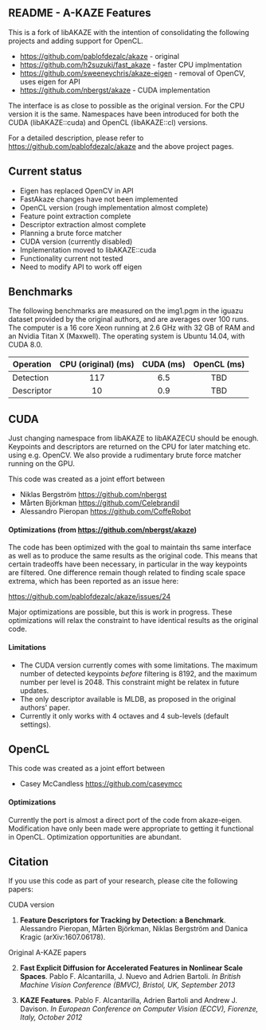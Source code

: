 ## README - A-KAZE Features

This is a fork of libAKAZE with the intention of consolidating the following projects and adding support for OpenCL.

- <https://github.com/pablofdezalc/akaze>  - original
- <https://github.com/h2suzuki/fast_akaze>  - faster CPU implmentation
- https://github.com/sweeneychris/akaze-eigen  - removal of OpenCV, uses eigen for API
- https://github.com/nbergst/akaze - CUDA implementation


The interface is as close to possible as the original version. For the CPU version it is the same. Namespaces have been introduced for both the CUDA (libAKAZE::cuda) and OpenCL (libAKAZE::cl) versions.

For a detailed description, please refer to <https://github.com/pablofdezalc/akaze> and the above project pages.


## Current status
- Eigen has replaced OpenCV in API
- FastAkaze changes have not been implemented
- OpenCL version (rough implementation almost complete)
 - Feature point extraction complete
 - Descriptor extraction almost complete
 - Planning a brute force matcher
- CUDA version (currently disabled)
 - Implementation moved to libAKAZE::cuda
 - Functionality current not tested
 - Need to modify API to work off eigen


## Benchmarks
The following benchmarks are measured on the img1.pgm in the iguazu dataset provided by the original authors, and are averages over 100 runs. The computer is a 16 core Xeon running at 2.6 GHz with 32 GB of RAM and an Nvidia Titan X (Maxwell). The operating system is Ubuntu 14.04, with CUDA 8.0.

| Operation     | CPU (original) (ms)      | CUDA (ms) | OpenCL (ms) |
| ------------- |:------------------------:|:---------:|:-----------:|
| Detection     |            117           |    6.5    |     TBD     |
| Descriptor    |            10            |    0.9    |     TBD     |


## CUDA

Just changing namespace from libAKAZE to libAKAZECU should be enough. Keypoints and descriptors are returned on the CPU for later matching etc. using e.g. OpenCV. We also provide a rudimentary brute force matcher running on the GPU.

This code was created as a joint effort between
- Niklas Bergström https://github.com/nbergst
- Mårten Björkman https://github.com/Celebrandil
- Alessandro Pieropan https://github.com/CoffeRobot

#### Optimizations (from https://github.com/nbergst/akaze)
The code has been optimized with the goal to maintain ths same interface as well as to produce the same results as the original code. This means that certain tradeoffs have been necessary, in particular in the way keypoints are filtered. One difference remain though related to finding scale space extrema, which has been reported as an issue here:

<https://github.com/pablofdezalc/akaze/issues/24>

Major optimizations are possible, but this is work in progress. These optimizations will relax the constraint to have identical results as the original code.

#### Limitations
- The CUDA version currently comes with some limitations. The maximum number of detected keypoints _before_ filtering is 8192, and the maximum number per level is 2048. This constraint might be relatex in future updates. 
- The only descriptor available is MLDB, as proposed in the original authors' paper.
- Currently it only works with 4 octaves and 4 sub-levels (default settings).


## OpenCL 

This code was created as a joint effort between
- Casey McCandless https://github.com/caseymcc

#### Optimizations
Currently the port is almost a direct port of the code from akaze-eigen. Modification have only been made were appropriate to getting it functional in OpenCL. Optimization opportunities are abundant.


## Citation
If you use this code as part of your research, please cite the following papers:

CUDA version

1. **Feature Descriptors for Tracking by Detection: a Benchmark**. Alessandro Pieropan, Mårten Björkman, Niklas Bergström and Danica Kragic (arXiv:1607.06178).

Original A-KAZE papers

2. **Fast Explicit Diffusion for Accelerated Features in Nonlinear Scale Spaces**. Pablo F. Alcantarilla, J. Nuevo and Adrien Bartoli. _In British Machine Vision Conference (BMVC), Bristol, UK, September 2013_

3. **KAZE Features**. Pablo F. Alcantarilla, Adrien Bartoli and Andrew J. Davison. _In European Conference on Computer Vision (ECCV), Fiorenze, Italy, October 2012_
